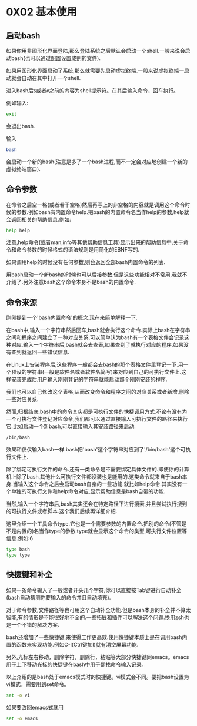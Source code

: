 # 0X02 基本使用

## 启动bash

如果你用非图形化界面登陆,那么登陆系统之后默认会启动一个shell.一般来说会启动bash(也可以通过配置设置成别的文件).

如果用图形化界面启动了系统,那么就需要先启动虚拟终端.一般来说虚拟终端一启动就会自动在其中打开一个shell.

进入bash后`$`或者`#`之前的内容为shell提示符。在其后输入命令，回车执行。

例如输入:

```bash
exit
```

会退出bash.

输入

```bash
bash
```

会启动一个新的bash(注意是多了一个bash进程,而不一定会对应地创建一个新的虚拟终端窗口).

## 命令参数

在命令之后空一格(或者若干空格)然后再写上的非空格的内容就是调用这个命令时候的参数.例如bash有内置命令help.把bash的内置命令名当作help的参数,help就会返回相关的帮助信息.例如:

```bash
help help
```

注意,help命令(或者man,info等其他帮助信息工具)显示出来的帮助信息中,关于命令和命令参数的时候格式的语法规则是用简化的EBNF写的.

如果调用help的时候没有任何参数,则会返回全部bash内置命令的列表.

用bash启动一个新bash的时候也可以后接参数.但是这些功能相对不常用,我就不介绍了.另外注意bash这个命令本身不是bash的内置命令.

## 命令来源

刚刚提到一个'bash内置命令'的概念.现在来简单解释一下.

在bash中,输入一个字符串然后回车,bash就会执行这个命令.实际上bash在字符串之间和程序之间建立了一种对应关系,可以简单认为bash有一个表格文件会记录这种对应.输入一个字符串后,bash就会去查表,如果查到了就执行对应的程序.如果没有查到就返回一些错误信息.

在Linux上安装程序后,这些程序一般都会去bash的那个表格文件里登记一下.用一个预设的字符串(一般是软件名或者软件名简写)来对应到自己的可执行文件上.这样安装完成后用户输入刚刚登记的字符串就能启动那个刚刚安装的程序.

我们也可以自己修改这个表格,从而改变命令和程序之间的对应关系或者新增,删除一些对应关系.

然而,归根结底.bash中的命令其实都是可执行文件的快捷调用方式.不论有没有为一个可执行文件登记对应命令,我们都可以通过直接输入可执行文件的路径来执行它.比如启动一个新bash,可以直接输入其安装路径来启动:

```bash
/bin/bash
```

效果和仅仅输入bash一样.bash把'bash'这个字符串对应到了'/bin/bash'这个可执行文件上.

除了绑定可执行文件的命令.还有一类命令是不需要绑定具体文件的.即使你的计算机上除了bash,其他什么可执行文件都没装也是能用的.这类命令就来自于bash本身.当输入这个命令之后会启动bash自身的一些功能.就比如help命令.其实没有一个单独的可执行文件和help命令对应,显示帮助信息是bash自带的功能.

当然,输入一个字符串后,bash其实还会在特定路径下进行搜索,并且尝试执行搜到的可执行文件或者脚本.这个我们后续再详细介绍.

这里介绍一个工具命令type.它也是一个需要参数的内置命令.把别的命令(不管是不是内置的)名当作type的参数.type就会显示这个命令的类型,可执行文件位置等信息.例如:6

```bash
type bash
type type
```

## 快捷键和补全

如果一条命令输入了一般或者开头几个字符,你可以直接按Tab键进行自动补全(bash自动猜测你要输入的命令并且自动填充).

对于命令参数,文件路径等也可用这个自动补全功能.但是bash本身的补全并不算太智能,有的情形是不能很好地不全的.一些拓展和插件可以解决这个问题.换用zsh也是一个不错的解决方案.

bash还增加了一些快捷键,来使得工作更高效.使用快捷键本质上是在调用bash内置的函数来实现功能.例如C-l(Ctrl键加l)就有清空屏幕功能.

另外,光标左右移动，删除字符，删除行，粘贴等大部分快捷键同emacs。emacs用于上下移动光标的快捷键在bash中用于翻找命令输入记录。

以上介绍的是bash处于emacs模式时的快捷键。vi模式会不同。要把bash设置为vi模式，需要用到set命令。

```bash
set -o vi
```

如果要改回emacs式就用

```bash
set -o emacs
```
